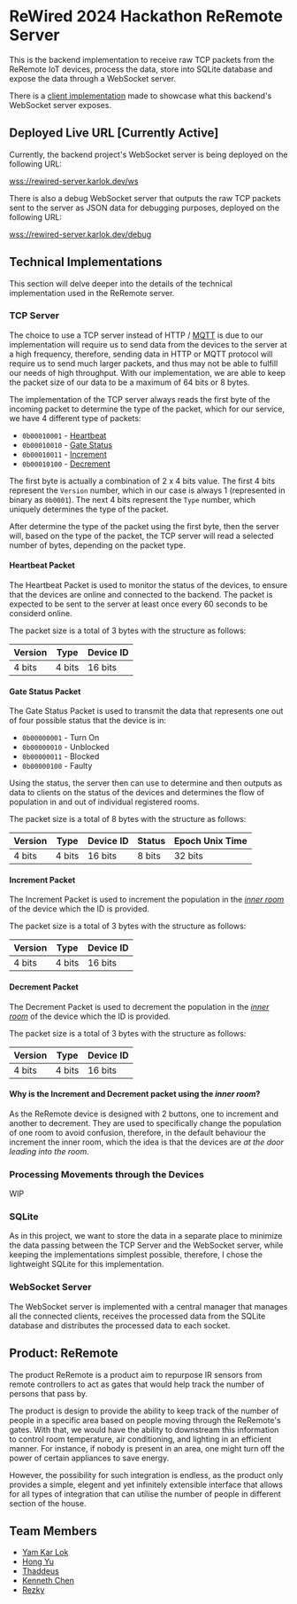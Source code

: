 # ReWired 2024 Hackathon ReRemote Server

This is the backend implementation to receive raw TCP packets from the ReRemote IoT devices, process the data, store into
SQLite database and expose the data through a WebSocket server.

There is a [client implementation](https://github.com/kKar1503/rewired-client-2024) made to showcase what this backend's 
WebSocket server exposes.

## Deployed Live URL \[Currently Active\]

Currently, the backend project's WebSocket server is being deployed on the following URL:

<wss://rewired-server.karlok.dev/ws>

There is also a debug WebSocket server that outputs the raw TCP packets sent to the server as JSON data for debugging purposes, 
deployed on the following URL:

<wss://rewired-server.karlok.dev/debug>

## Technical Implementations

This section will delve deeper into the details of the technical implementation used in the ReRemote server.

### TCP Server

The choice to use a TCP server instead of HTTP / [MQTT](https://mqtt.org/) is due to our implementation will require us to 
send data from the devices to the server at a high frequency, therefore, sending data in HTTP or MQTT protocol will require 
us to send much larger packets, and thus may not be able to fulfill our needs of high throughput. With our implementation,
we are able to keep the packet size of our data to be a maximum of 64 bits or 8 bytes.

The implementation of the TCP server always reads the first byte of the incoming packet to determine the type of the packet,
which for our service, we have 4 different type of packets:
- `0b00010001` - [Heartbeat](#heartbeat-packet)
- `0b00010010` - [Gate Status](#gate-status-packet)
- `0b00010011` - [Increment](#increment-packet)
- `0b00010100` - [Decrement](#decrement-packet)

The first byte is actually a combination of 2 x 4 bits value. The first 4 bits represent the `Version` number, which in our case
is always 1 (represented in binary as `0b0001`). The next 4 bits represent the `Type` number, which uniquely determines the type
of the packet.

After determine the type of the packet using the first byte, then the server will, based on the type of the packet, the TCP server
will read a selected number of bytes, depending on the packet type.

#### Heartbeat Packet

The Heartbeat Packet is used to monitor the status of the devices, to ensure that the devices are online and connected to the backend.
The packet is expected to be sent to the server at least once every 60 seconds to be considerd online.

The packet size is a total of 3 bytes with the structure as follows:

| Version |  Type  | Device ID |
|---------|--------|-----------|
| 4 bits  | 4 bits |  16 bits  |

#### Gate Status Packet

The Gate Status Packet is used to transmit the data that represents one out of four possible status that the device is in:
- `0b00000001` - Turn On
- `0b00000010` - Unblocked
- `0b00000011` - Blocked
- `0b00000100` - Faulty

Using the status, the server then can use to determine and then outputs as data to clients on the status of the devices and
determines the flow of population in and out of individual registered rooms.

The packet size is a total of 8 bytes with the structure as follows:

| Version |  Type  | Device ID | Status | Epoch Unix Time |
|---------|--------|-----------|--------| ----------------|
| 4 bits  | 4 bits |  16 bits  | 8 bits |     32 bits     |

#### Increment Packet

The Increment Packet is used to increment the population in the 
[_inner room_](#why-is-the-increment-and-decrement-packet-using-the-inner-room) of the device which the ID is provided. 

The packet size is a total of 3 bytes with the structure as follows:

| Version |  Type  | Device ID |
|---------|--------|-----------|
| 4 bits  | 4 bits |  16 bits  |

#### Decrement Packet

The Decrement Packet is used to decrement the population in the 
[_inner room_](#why-is-the-increment-and-decrement-packet-using-the-inner-room) of the device which the ID is provided. 

The packet size is a total of 3 bytes with the structure as follows:

| Version |  Type  | Device ID |
|---------|--------|-----------|
| 4 bits  | 4 bits |  16 bits  |

#### Why is the Increment and Decrement packet using the _inner room_?

As the ReRemote device is designed with 2 buttons, one to increment and another to decrement. They are used to specifically change
the population of one room to avoid confusion, therefore, in the default behaviour the increment the inner room, which the idea is
that the devices are _at the door leading into the room_.

### Processing Movements through the Devices

WIP

### SQLite

As in this project, we want to store the data in a separate place to minimize the data passing between the TCP Server and the 
WebSocket server, while keeping the implementations simplest possible, therefore, I chose the lightweight SQLite for this implementation.

### WebSocket Server

The WebSocket server is implemented with a central manager that manages all the connected clients, receives the processed data from 
the SQLite database and distributes the processed data to each socket. 

## Product: ReRemote

The product ReRemote is a product aim to repurpose IR sensors from remote controllers to act as gates that would help track
the number of persons that pass by.

The product is design to provide the ability to keep track of the number of people in a specific area based on people moving
through the ReRemote's gates. With that, we would have the ability to downstream this information to control room
temperature, air conditioning, and lighting in an efficient manner. For instance, if nobody is present in an area, one might
turn off the power of certain appliances to save energy.

However, the possibility for such integration is endless, as the product only provides a simple, elegent and yet infinitely
extensible interface that allows for all types of integration that can utilise the number of people in different section of
the house.

## Team Members

- [Yam Kar Lok](https://github.com/kKar1503)
- [Hong Yu]()
- [Thaddeus]()
- [Kenneth Chen]()
- [Rezky]()

